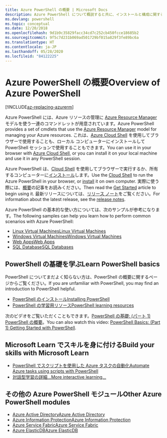 ```yaml
---
title: Azure PowerShell の概要 | Microsoft Docs
description: Azure PowerShell について概説すると共に、インストールと構成に関するページへのリンクを紹介します。
ms.devlang: powershell
ms.topic: conceptual
ms.date: 12/20/2018
ms.openlocfilehash: 9d1b9c35829facc34cd7c252cb450fcce18685b2
ms.sourcegitcommit: 9f5c7d231b069ad501729bf015a829f3fe89bc6a
ms.translationtype: HT
ms.contentlocale: ja-JP
ms.lasthandoff: 05/28/2020
ms.locfileid: "84122225"
---
```

# <a name="overview-of-azure-powershell"></a><span data-ttu-id="21139-103">Azure PowerShell の概要</span><span class="sxs-lookup"><span data-stu-id="21139-103">Overview of Azure PowerShell</span></span>

[!INCLUDE[az-replacing-azurerm](../includes/az-replacing-azurerm.md)]

<span data-ttu-id="21139-104">Azure PowerShell には、Azure リソースの管理に [Azure Resource Manager](/azure/azure-resource-manager/resource-group-overview) モデルを使う一連のコマンドレットが用意されています。</span><span class="sxs-lookup"><span data-stu-id="21139-104">Azure PowerShell provides a set of cmdlets that use the [Azure Resource Manager](/azure/azure-resource-manager/resource-group-overview) model for managing your Azure resources.</span></span> <span data-ttu-id="21139-105">これは、[Azure Cloud Shell](/azure/cloud-shell/overview) を使用してブラウザーで使用することも、ローカル コンピューターにインストールして PowerShell セッションで使用することもできます。</span><span class="sxs-lookup"><span data-stu-id="21139-105">You can use it in your browser with [Azure Cloud Shell](/azure/cloud-shell/overview), or you can install it on your local machine and use it in any PowerShell session.</span></span>

<span data-ttu-id="21139-106">Azure PowerShell は、[Cloud Shell](/azure/cloud-shell/overview) を使用してブラウザーで実行するか、所有するコンピューターに[インストール](install-azurerm-ps.md)します。</span><span class="sxs-lookup"><span data-stu-id="21139-106">Use the [Cloud Shell](/azure/cloud-shell/overview) to run the Azure PowerShell in your browser, or [install](install-azurerm-ps.md) it on own computer.</span></span> <span data-ttu-id="21139-107">実際に使う際には、[概要](get-started-azureps.md)の記事をお読みください。</span><span class="sxs-lookup"><span data-stu-id="21139-107">Then read the [Get Started](get-started-azureps.md) article to begin using it.</span></span> <span data-ttu-id="21139-108">最新リリースについては、[リリース ノート](release-notes-azureps.md)をご覧ください。</span><span class="sxs-lookup"><span data-stu-id="21139-108">For information about the latest release, see the [release notes](release-notes-azureps.md).</span></span>

<span data-ttu-id="21139-109">Azure PowerShell の基本的な使い方については、次のサンプルが参考になります。</span><span class="sxs-lookup"><span data-stu-id="21139-109">The following samples can help you learn how to perform common scenarios with Azure PowerShell:</span></span>

- [<span data-ttu-id="21139-110">Linux Virtual Machines</span><span class="sxs-lookup"><span data-stu-id="21139-110">Linux Virtual Machines</span></span>](/azure/virtual-machines/virtual-machines-linux-powershell-samples?toc=/powershell/azure/toc.json)
- [<span data-ttu-id="21139-111">Windows Virtual Machines</span><span class="sxs-lookup"><span data-stu-id="21139-111">Windows Virtual Machines</span></span>](/azure/virtual-machines/virtual-machines-windows-powershell-samples?toc=/powershell/azure/toc.json)
- [<span data-ttu-id="21139-112">Web Apps</span><span class="sxs-lookup"><span data-stu-id="21139-112">Web Apps</span></span>](/azure/app-service-web/app-service-powershell-samples?toc=/powershell/azure/toc.json)
- [<span data-ttu-id="21139-113">SQL Database</span><span class="sxs-lookup"><span data-stu-id="21139-113">SQL Databases</span></span>](/azure/sql-database/sql-database-powershell-samples?toc=/powershell/azure/toc.json)

## <a name="learn-powershell-basics"></a><span data-ttu-id="21139-114">PowerShell の基礎を学ぶ</span><span class="sxs-lookup"><span data-stu-id="21139-114">Learn PowerShell basics</span></span>

<span data-ttu-id="21139-115">PowerShell についてまだよく知らない方は、PowerShell の概要に関するページからご覧ください。</span><span class="sxs-lookup"><span data-stu-id="21139-115">If you are unfamiliar with PowerShell, you may find an introduction to PowerShell helpful.</span></span>

- [<span data-ttu-id="21139-116">PowerShell のインストール</span><span class="sxs-lookup"><span data-stu-id="21139-116">Installing PowerShell</span></span>](/powershell/scripting/install/installing-powershell)
- [<span data-ttu-id="21139-117">PowerShell の学習用リソース</span><span class="sxs-lookup"><span data-stu-id="21139-117">PowerShell learning resources</span></span>](/powershell/scripting/learn/more-powershell-learning)

<span data-ttu-id="21139-118">次のビデオをご覧いただくこともできます。[PowerShell の基礎: (パート 1) PowerShell の概要](https://channel9.msdn.com/Blogs/Taste-of-Premier/PowerShellBasicsPart1)。</span><span class="sxs-lookup"><span data-stu-id="21139-118">You can also watch this video: [PowerShell Basics: (Part 1) Getting Started with PowerShell](https://channel9.msdn.com/Blogs/Taste-of-Premier/PowerShellBasicsPart1).</span></span>

## <a name="build-your-skills-with-microsoft-learn"></a><span data-ttu-id="21139-119">Microsoft Learn でスキルを身に付ける</span><span class="sxs-lookup"><span data-stu-id="21139-119">Build your skills with Microsoft Learn</span></span>

- [<span data-ttu-id="21139-120">PowerShell でスクリプトを使用した Azure タスクの自動化</span><span class="sxs-lookup"><span data-stu-id="21139-120">Automate Azure tasks using scripts with PowerShell</span></span>](/learn/modules/automate-azure-tasks-with-powershell/)
- [<span data-ttu-id="21139-121">対話型学習の詳細...</span><span class="sxs-lookup"><span data-stu-id="21139-121">More interactive learning...</span></span>](/learn/browse/?term=powershell)

## <a name="other-azure-powershell-modules"></a><span data-ttu-id="21139-122">その他の Azure PowerShell モジュール</span><span class="sxs-lookup"><span data-stu-id="21139-122">Other Azure PowerShell modules</span></span>

- [<span data-ttu-id="21139-123">Azure Active Directory</span><span class="sxs-lookup"><span data-stu-id="21139-123">Azure Active Directory</span></span>](/powershell/azure/active-directory/)
- [<span data-ttu-id="21139-124">Azure Information Protection</span><span class="sxs-lookup"><span data-stu-id="21139-124">Azure Information Protection</span></span>](/powershell/azure/aip/)
- [<span data-ttu-id="21139-125">Azure Service Fabric</span><span class="sxs-lookup"><span data-stu-id="21139-125">Azure Service Fabric</span></span>](/powershell/azure/service-fabric/)
- [<span data-ttu-id="21139-126">Azure ElasticDB</span><span class="sxs-lookup"><span data-stu-id="21139-126">Azure ElasticDB</span></span>](/powershell/azure/elasticdbjobs/)
